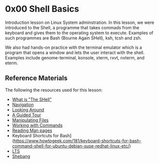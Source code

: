 # 0x00 Shell Basics

Introduction lesson on Linux System adminstration. In this lesson, we were introduced to the Shell, a programme that takes commads from the keyboard and gives them to the operating system to execute. Examples of such programmes are Bash (Bourne Again SHell), ksh, tcsh and zsh.

We also had hands-on practice with the terminal emulator which is a program that opens a window and lets the user interact with the shell. Examples include genome-terminal, konsole, xterm, rxvt, nxterm, and eterm.

## Reference Materials

The following the resources used for this lesson:
- [What is "The SHell"](https://linuxcommand.org/lc3_lts0010.php)
- [Navigation](https://linuxcommand.org/lc3_lts0020.php)
- [Looking Around](https://linuxcommand.org/lc3_lts0030.php)
- [A Guided Tour](https://linuxcommand.org/lc3_lts0040.php)
- [Manipulating Files](https://linuxcommand.org/lc3_lts0050.php)
- [Working with Commands](https://linuxcommand.org/lc3_lts0060.php)
- [Reading Man pages](https://linuxcommand.org/lc3_man_pages/man1.html)
- Keyboard Shortcuts for Bash](https://www.howtogeek.com/181/keyboard-shortcuts-for-bash-command-shell-for-ubuntu-debian-suse-redhat-linux-etc/)
- [LTS](https://wiki.ubuntu.com/LTS)
- [Shebang](https://en.wikipedia.org/wiki/Shebang_%28Unix%29)